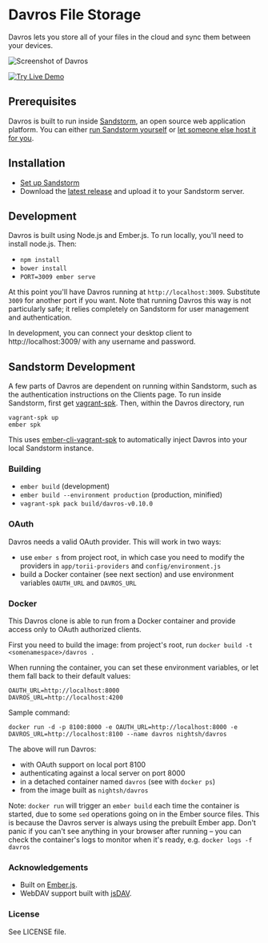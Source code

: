 # Davros File Storage

Davros lets you store all of your files in the cloud and sync them between your devices.

![Screenshot of Davros](/public/images/screenshot.png)

[![Try Live Demo](https://cdn.rawgit.com/mnutt/davros/master/public/images/try-live.svg)](https://oasis.sandstorm.io/appdemo/8aspz4sfjnp8u89000mh2v1xrdyx97ytn8hq71mdzv4p4d8n0n3h)

## Prerequisites

Davros is built to run inside [Sandstorm](https://sandstorm.io), an open source web application platform. You can either [run Sandstorm yourself](https://sandstorm.io/install/) or [let someone else host it for you](https://oasis.sandstorm.io/).

## Installation

* [Set up Sandstorm](https://sandstorm.io/install/)
* Download the [latest release](https://github.com/mnutt/davros/releases) and upload it to your Sandstorm server.

## Development

Davros is built using Node.js and Ember.js. To run locally, you'll need to install node.js. Then:

* `npm install`
* `bower install`
* `PORT=3009 ember serve`

At this point you'll have Davros running at `http://localhost:3009`. Substitute `3009` for another port if you want. Note that running Davros this way is not particularly safe; it relies completely on Sandstorm for user management and authentication.

In development, you can connect your desktop client to http://localhost:3009/ with any username and password.

## Sandstorm Development

A few parts of Davros are dependent on running within Sandstorm, such as the authentication instructions on the Clients page. To run inside Sandstorm, first get [vagrant-spk](https://github.com/sandstorm-io/vagrant-spk). Then, within the Davros directory, run

    vagrant-spk up
    ember spk

This uses [ember-cli-vagrant-spk](https://github.com/mnutt/ember-cli-vagrant-spk) to automatically inject Davros into your local Sandstorm instance.

### Building

* `ember build` (development)
* `ember build --environment production` (production, minified)
* `vagrant-spk pack build/davros-v0.10.0`

### OAuth

Davros needs a valid OAuth provider. This will work in two ways:

* use `ember s` from project root, in which case you need to modify the 
  providers in `app/torii-providers` and `config/environment.js`
* build a Docker container (see next section) and use environment variables 
  `OAUTH_URL` and `DAVROS_URL`

### Docker

This Davros clone is able to run from a Docker container and provide access 
only to OAuth authorized clients.

First you need to build the image: from project's root, run
`docker build -t <somenamespace>/davros .`

When running the container, you can set these environment variables, or let 
them fall back to their default values:

```
OAUTH_URL=http://localhost:8000
DAVROS_URL=http://localhost:4200
```

Sample command:

```
docker run -d -p 8100:8000 -e OAUTH_URL=http://localhost:8000 -e DAVROS_URL=http://localhost:8100 --name davros nightsh/davros
```

The above will run Davros:

* with OAuth support on local port 8100
* authenticating against a local server on port 8000
* in a detached container named `davros` (see with `docker ps`)
* from the image built as `nightsh/davros`

Note: `docker run` will trigger an `ember build` each time the container is 
started, due to some `sed` operations going on in the Ember source files. This 
is because the Davros server is always using the prebuilt Ember app. Don't 
panic if you can't see anything in your browser after running – you can check 
the container's logs to monitor when it's ready, e.g. `docker logs -f davros`

### Acknowledgements

* Built on [Ember.js](https://emberjs.com).
* WebDAV support built with [jsDAV](https://github.com/mikedeboer/jsDAV).

### License

See LICENSE file.
